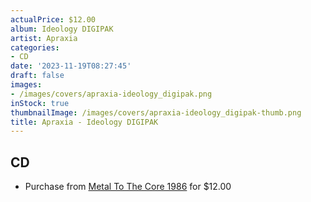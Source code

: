 ```yaml
---
actualPrice: $12.00
album: Ideology DIGIPAK
artist: Apraxia
categories:
- CD
date: '2023-11-19T08:27:45'
draft: false
images:
- /images/covers/apraxia-ideology_digipak.png
inStock: true
thumbnailImage: /images/covers/apraxia-ideology_digipak-thumb.png
title: Apraxia - Ideology DIGIPAK
---
```


## CD
* Purchase from [Metal To The Core 1986](https://metaltothecore1986.com/shop/apraxia-ideology-digipak-cd/) for $12.00
